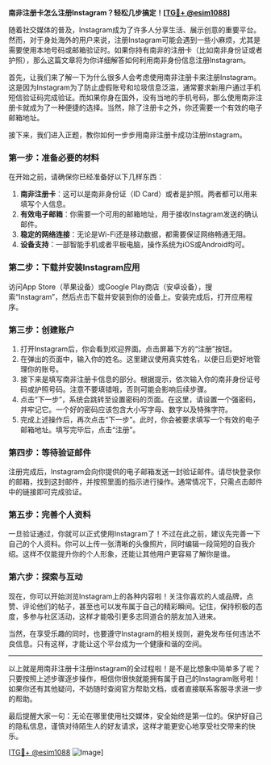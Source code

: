 **南非注册卡怎么注册Instagram？轻松几步搞定！[[TG💪+ @esim1088](https://t.me/s/esim1088)]**

随着社交媒体的普及，Instagram成为了许多人分享生活、展示创意的重要平台。然而，对于身处海外的用户来说，注册Instagram可能会遇到一些小麻烦，尤其是需要使用本地号码或邮箱验证时。如果你持有南非的注册卡（比如南非身份证或者护照），那么这篇文章将为你详细解答如何利用南非身份信息注册Instagram。

首先，让我们来了解一下为什么很多人会考虑使用南非注册卡来注册Instagram。这是因为Instagram为了防止虚假账号和垃圾信息泛滥，通常要求新用户通过手机短信验证码完成验证。而如果你身在国外，没有当地的手机号码，那么使用南非注册卡就成为了一种便捷的选择。当然，除了注册卡之外，你还需要一个有效的电子邮箱地址。

接下来，我们进入正题，教你如何一步步用南非注册卡成功注册Instagram。

### 第一步：准备必要的材料

在开始之前，请确保你已经准备好以下几样东西：

1. **南非注册卡**：这可以是南非身份证（ID Card）或者是护照。两者都可以用来填写个人信息。
2. **有效电子邮箱**：你需要一个可用的邮箱地址，用于接收Instagram发送的确认邮件。
3. **稳定的网络连接**：无论是Wi-Fi还是移动数据，都需要保证网络畅通无阻。
4. **设备支持**：一部智能手机或者平板电脑，操作系统为iOS或Android均可。

### 第二步：下载并安装Instagram应用

访问App Store（苹果设备）或Google Play商店（安卓设备），搜索“Instagram”，然后点击下载并安装到你的设备上。安装完成后，打开应用程序。

### 第三步：创建账户

1. 打开Instagram后，你会看到欢迎界面。点击屏幕下方的“注册”按钮。
2. 在弹出的页面中，输入你的姓名。这里建议使用真实姓名，以便日后更好地管理你的账号。
3. 接下来是填写南非注册卡信息的部分。根据提示，依次输入你的南非身份证号码或护照号码。注意不要填错哦，否则可能会影响后续步骤。
4. 点击“下一步”，系统会跳转至设置密码的页面。在这里，请设置一个强密码，并牢记它。一个好的密码应该包含大小写字母、数字以及特殊字符。
5. 完成上述操作后，再次点击“下一步”。此时，你会被要求填写一个有效的电子邮箱地址。填写完毕后，点击“注册”。

### 第四步：等待验证邮件

注册完成后，Instagram会向你提供的电子邮箱发送一封验证邮件。请尽快登录你的邮箱，找到这封邮件，并按照里面的指示进行操作。通常情况下，只需点击邮件中的链接即可完成验证。

### 第五步：完善个人资料

一旦验证通过，你就可以正式使用Instagram了！不过在此之前，建议先完善一下自己的个人资料。你可以上传一张清晰的头像照片，同时编辑一段简短的自我介绍。这样不仅能提升你的个人形象，还能让其他用户更容易了解你是谁。

### 第六步：探索与互动

现在，你可以开始浏览Instagram上的各种内容啦！关注你喜欢的人或品牌，点赞、评论他们的帖子，甚至也可以发布属于自己的精彩瞬间。记住，保持积极的态度，多参与社区活动，这样才能吸引更多志同道合的朋友加入进来。

当然，在享受乐趣的同时，也要遵守Instagram的相关规则，避免发布任何违法不良信息。只有这样，才能让这个平台成为一个健康和谐的空间。

---

以上就是用南非注册卡注册Instagram的全过程啦！是不是比想象中简单多了呢？只要按照上述步骤逐步操作，相信你很快就能拥有属于自己的Instagram账号啦！如果你还有其他疑问，不妨随时查阅官方帮助文档，或者直接联系客服寻求进一步的帮助。

最后提醒大家一句：无论在哪里使用社交媒体，安全始终是第一位的。保护好自己的隐私信息，谨慎对待陌生人的好友请求，这样才能更安心地享受社交带来的快乐。

[[TG💪+ @esim1088](https://t.me/s/esim1088) ![Image](https://i.postimg.cc/4NQfJmqS/Snipaste-2025-05-13-00-14-12.png)]
